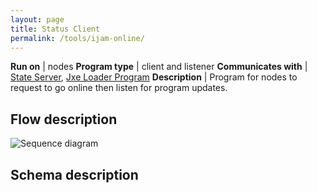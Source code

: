 ```yaml
---
layout: page
title: Status Client
permalink: /tools/ijam-online/
---
```


**Run on** | nodes
**Program type** | client and listener
**Communicates with** | [State Server](../ota-portal/state-server.md), [Jxe Loader Program](../ota-portal/jxe-loader.md)
**Description** | Program for nodes to request to go online then listen for program updates.

## Flow description

![Sequence diagram](../media/drawio/ijam-ijam-online.svg)

## Schema description
